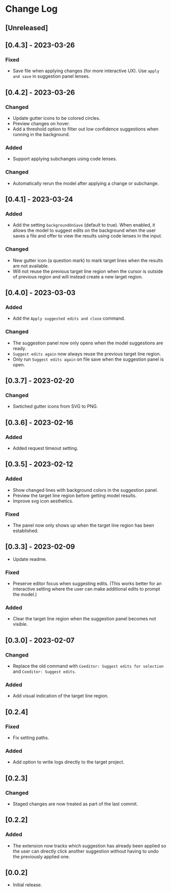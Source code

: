 # Change Log


## [Unreleased]

## [0.4.3] - 2023-03-26
### Fixed
- Save file when applying changes (for more interactive UX). Use `apply and save` in suggestion panel lenses.
## [0.4.2] - 2023-03-26
### Changed
- Update gutter icons to be colored circles.
- Preview changes on hover.
- Add a threshold option to filter out low confidence suggestions when running in the background.
### Added
- Support applying subchanges using code lenses.
### Changed
- Automatically rerun the model after applying a change or subchange.

## [0.4.1] - 2023-03-24
### Added
- Add the setting `backgroundOnSave` (default to true). When enabled, it allows the 
model to suggest edits on the background when the user saves a file and offer to view 
the results using code lenses in the input.
### Changed
- New gutter icon (a question mark) to mark target lines when the results are not available.
- Will not reuse the previous target line region when the cursor is outside of previous region and will instead create a new larget region.

## [0.4.0] - 2023-03-03
### Added
- Add the `Apply suggested edits and close` command.
### Changed
- The suggestion panel now only opens when the model suggestions are ready.
- `Suggest edits again` now always reuse the previous target line region.
- Only run `Suggest edits again` on file save when the suggestion panel is open.

## [0.3.7] - 2023-02-20
### Changed
- Swtiched gutter icons from SVG to PNG.

## [0.3.6] - 2023-02-16
### Added
- Added request timeout setting.

## [0.3.5] - 2023-02-12
### Added
- Show changed lines with background colors in the suggestion panel.
- Preview the target line region before getting model results.
- Improve svg icon aesthetics.
### Fixed
- The panel now only shows up when the target line region has been established.

## [0.3.3] - 2023-02-09
- Update readme.
### Fixed
- Preserve editor focus when suggesting edits. (This works better for an interactive setting where the user can make additional edits to prompt the model.)
### Added
- Clear the target line region when the suggestion panel becomes not visible.

## [0.3.0] - 2023-02-07
### Changed
- Replace the old command with `Coeditor: Suggest edits for selection` and `Coeditor: Suggest edits`.
### Added
- Add visual indication of the target line region.

## [0.2.4]
### Fixed
- Fix setting paths. 
### Added 
- Add option to write logs directly to the target project.

## [0.2.3]
### Changed
- Staged changes are now treated as part of the last commit.

## [0.2.2]
### Added
- The extension now tracks which suggestion has already been applied so the user can directly click another suggestion without having to undo the previously applied one.

## [0.0.2]
- Initial release.